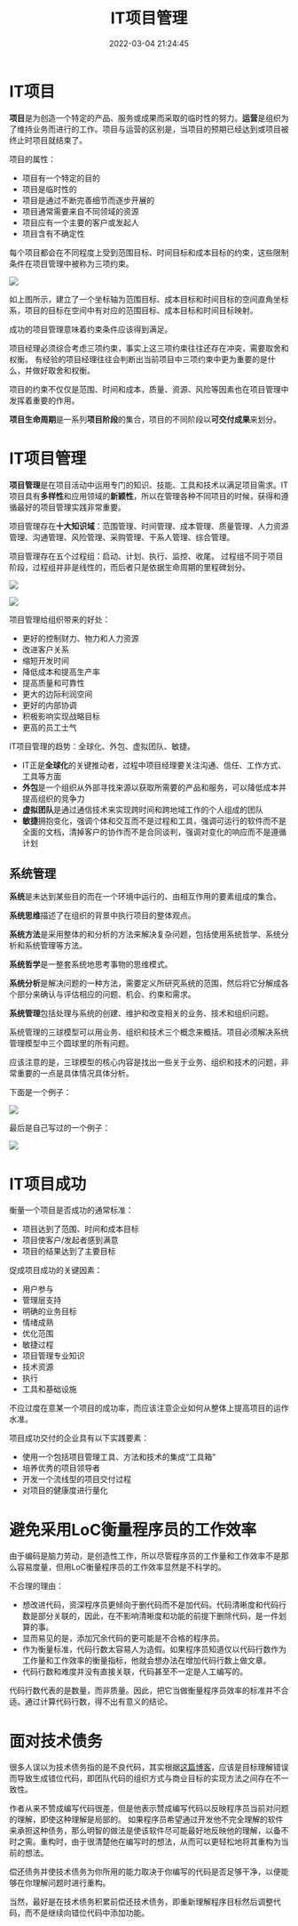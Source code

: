 ﻿---
title: IT项目管理
date: 2022-03-04 21:24:45
summary: 本文分享IT项目管理的基础知识。
tags:
- 软件项目管理
categories:
- 软件工程
---

# IT项目

**项目**是为创造一个特定的产品、服务或成果而采取的临时性的努力。**运营**是组织为了维持业务而进行的工作。项目与运营的区别是，当项目的预期已经达到或项目被终止时项目就结束了。

项目的属性：
- 项目有一个特定的目的
- 项目是临时性的
- 项目是通过不断完善细节而逐步开展的
- 项目通常需要来自不同领域的资源
- 项目应有一个主要的客户或发起人
- 项目含有不确定性

每个项目都会在不同程度上受到范围目标、时间目标和成本目标的约束，这些限制条件在项目管理中被称为三项约束。

![](../../../images/软件工程/软件项目管理/IT项目管理/1.png)

如上图所示，建立了一个坐标轴为范围目标、成本目标和时间目标的空间直角坐标系，项目的目标在空间中有对应的范围目标、成本目标和时间目标映射。

成功的项目管理意味着约束条件应该得到满足。

项目经理必须综合考虑三项约束，事实上这三项约束往往还存在冲突，需要取舍和权衡。
有经验的项目经理往往会判断出当前项目中三项约束中更为重要的是什么，并做好取舍和权衡。

项目的约束不仅仅是范围、时间和成本，质量、资源、风险等因素也在项目管理中发挥着重要的作用。

**项目生命周期**是一系列**项目阶段**的集合，项目的不同阶段以**可交付成果**来划分。

# IT项目管理

**项目管理**是在项目活动中运用专门的知识、技能、工具和技术以满足项目需求。IT项目具有**多样性**和应用领域的**新颖性**，所以在管理各种不同项目的时候，获得和遵循最好的项目管理实践非常重要。

项目管理存在**十大知识域**：范围管理、时间管理、成本管理、质量管理、人力资源管理、沟通管理、风险管理、采购管理、干系人管理、综合管理。

项目管理存在五个过程组：启动、计划、执行、监控、收尾。
过程组不同于项目阶段，过程组并非是线性的，而后者只是依据生命周期的里程碑划分。

![](../../../images/软件工程/软件项目管理/IT项目管理/2.png)

![](../../../images/软件工程/软件项目管理/IT项目管理/3.png)

项目管理给组织带来的好处：
- 更好的控制财力、物力和人力资源
- 改进客户关系
- 缩短开发时间
- 降低成本和提高生产率
- 提高质量和可靠性
- 更大的边际利润空间
- 更好的内部协调
- 积极影响实现战略目标
- 更高的员工士气

IT项目管理的趋势：全球化、外包、虚拟团队、敏捷。
- IT正是**全球化**的关键推动者，过程中项目经理要关注沟通、信任、工作方式、工具等方面
- **外包**是一个组织从外部寻找来源以获取所需要的产品和服务，可以降低成本并提高组织的竞争力
- **虚拟团队**是通过通信技术来实现跨时间和跨地域工作的个人组成的团队
- **敏捷**拥抱变化，强调个体和交互而不是过程和工具，强调可运行的软件而不是全面的文档，清掉客户的协作而不是合同谈判，强调对变化的响应而不是遵循计划

## 系统管理

**系统**是未达到某些目的而在一个环境中运行的、由相互作用的要素组成的集合。

**系统思维**描述了在组织的背景中执行项目的整体观点。

**系统方法**是采用整体的和分析的方法来解决复杂问题，包括使用系统哲学、系统分析和系统管理等方法。

**系统哲学**是一整套系统地思考事物的思维模式。

**系统分析**是解决问题的一种方法，需要定义所研究系统的范围，然后将它分解成各个部分来确认与评估相应的问题、机会、约束和需求。

**系统管理**包括处理与系统的创建、维护和改变相关的业务、技术和组织问题。

系统管理的三球模型可以用业务、组织和技术三个概念来概括。项目必须解决系统管理模型中三个圆球里的所有问题。

应该注意的是，三球模型的核心内容是找出一些关于业务、组织和技术的问题，非常重要的一点是具体情况具体分析。

下面是一个例子：

![](../../../images/软件工程/软件项目管理/IT项目管理/4.png)

最后是自己写过的一个例子：

![](../../../images/软件工程/软件项目管理/IT项目管理/5.png)

# IT项目成功

衡量一个项目是否成功的通常标准：
- 项目达到了范围、时间和成本目标
- 项目使客户/发起者感到满意
- 项目的结果达到了主要目标

促成项目成功的关键因素：
- 用户参与
- 管理层支持
- 明确的业务目标
- 情绪成熟
- 优化范围
- 敏捷过程
- 项目管理专业知识
- 技术资源
- 执行
- 工具和基础设施

不应过度在意某一个项目的成功率，而应该注意企业如何从整体上提高项目的运作水准。

项目成功交付的企业具有以下实践要素：
- 使用一个包括项目管理工具、方法和技术的集成“工具箱”
- 培养优秀的项目领导者
- 开发一个流线型的项目交付过程
- 对项目的健康度进行量化

# 避免采用LoC衡量程序员的工作效率

由于编码是脑力劳动，是创造性工作，所以尽管程序员的工作量和工作效率不是那么容易度量，但用LoC衡量程序员的工作效率显然是不科学的。

不合理的理由：
- 想改进代码，资深程序员更倾向于删代码而不是加代码。代码清晰度和代码行数是部分关联的，因此，在不影响清晰度和功能的前提下删除代码，是一件划算的事。
- 显而易见的是，添加冗余代码的更可能是不合格的程序员。
- 作为衡量标准，代码行数太容易人为造假。如果程序员知道仅以代码行数作为工作量和工作效率的衡量指标，他就会想办法在增加代码行数上做文章。
- 代码行数和难度并没有直接关联，代码甚至不一定是人工编写的。

代码行数代表的是数量，而非质量。因此，把它当做衡量程序员效率的标准并不合适。通过计算代码行数，得不出有意义的结论。

# 面对技术债务

很多人误以为技术债务指的是不良代码，其实根据[这篇博客](http://wiki.c2.com/?WardExplainsDebtMetaphor)，应该是目标理解错误而导致生成错位代码，即团队代码的组织方式与商业目标的实现方法之间存在不一致性。

作者从来不赞成编写代码很差，但是他表示赞成编写代码以反映程序员当前对问题的理解，即使这种理解是局部的。
如果程序员希望通过开发他不完全理解的软件来承担这种债务，那么明智的做法是使该软件尽可能最好地反映他的理解，以备不时之需。重构时，由于很清楚他在编写时的想法，从而可以更轻松地将其重构为当前的想法。

偿还债务并使技术债务为你所用的能力取决于你编写的代码是否足够干净，以便能够在你理解问题时进行重构。

当然，最好是在技术债务积累前偿还技术债务，即重新理解程序目标然后调整代码，而不是继续向错位代码中添加功能。
